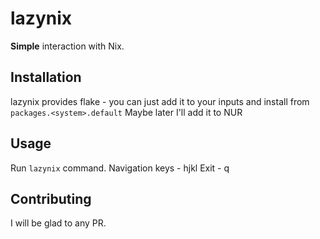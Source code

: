 # lazynix
**Simple** interaction with Nix.

## Installation
lazynix provides flake - you can just add it to your inputs and install from ```packages.<system>.default```
Maybe later I'll add it to NUR

## Usage
Run ```lazynix``` command.
Navigation keys - hjkl
Exit - q

## Contributing
I will be glad to any PR.
